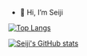 - 👋 Hi, I’m Seiji

[![Top Langs](https://github-readme-stats.vercel.app/api/top-langs/?username=seiji327)](https://github.com/anuraghazra/github-readme-stats) 

[![Seiji's GitHub stats](https://github-readme-stats.vercel.app/api?username=seiji327&count_private=true&show_icons=true&theme=tokyonight)](https://github.com/seiji327/github-readme-stats)


<!---
seiji327/seiji327 is a ✨ special ✨ repository because its `README.md` (this file) appears on your GitHub profile.
You can click the Preview link to take a look at your changes.
--->
